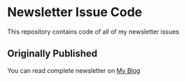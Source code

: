 # Newsletter Issue Code

This repository contains code of all of my newsletter issues

## Originally Published

You can read complete newsletter on [My Blog](https://mwaseemzakir.substack.com/)

